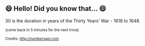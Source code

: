 ## 😄 Hello! Did you know that... 😄
30 is the duration in years of the Thirty Years' War - 1618 to 1648.

<sup>(come back in 5 minutes for the next trivia)</sup>


<sup>Credits: http://numbersapi.com</sup>
